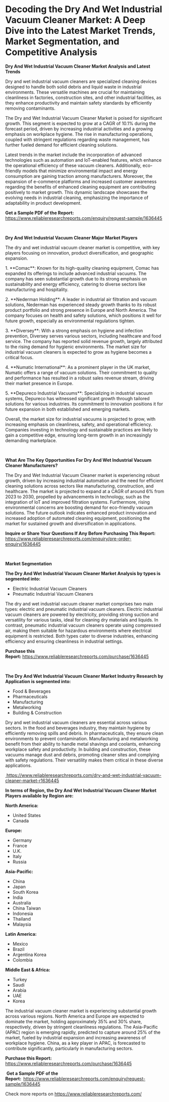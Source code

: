 <p><h1>Decoding the Dry And Wet Industrial Vacuum Cleaner Market: A Deep Dive into the Latest Market Trends, Market Segmentation, and Competitive Analysis</h1></p><p><strong>Dry And Wet Industrial Vacuum Cleaner Market Analysis and Latest Trends</strong></p>
<p><p>Dry and wet industrial vacuum cleaners are specialized cleaning devices designed to handle both solid debris and liquid waste in industrial environments. These versatile machines are crucial for maintaining cleanliness in factories, construction sites, and other industrial facilities, as they enhance productivity and maintain safety standards by efficiently removing contaminants.</p><p>The Dry and Wet Industrial Vacuum Cleaner Market is poised for significant growth. This segment is expected to grow at a CAGR of 10.1% during the forecast period, driven by increasing industrial activities and a growing emphasis on workplace hygiene. The rise in manufacturing operations, coupled with stringent regulations regarding waste management, has further fueled demand for efficient cleaning solutions.</p><p>Latest trends in the market include the incorporation of advanced technologies such as automation and IoT-enabled features, which enhance the operational efficiency of these vacuum cleaners. Additionally, eco-friendly models that minimize environmental impact and energy consumption are gaining traction among manufacturers. Moreover, the expansion of e-commerce platforms and increased customer awareness regarding the benefits of enhanced cleaning equipment are contributing positively to market growth. This dynamic landscape showcases the evolving needs in industrial cleaning, emphasizing the importance of adaptability in product development.</p></p>
<p><strong>Get a Sample PDF of the Report:&nbsp;</strong> <a href="https://www.reliableresearchreports.com/enquiry/request-sample/1636445?utm_campaign=3536&utm_medium=2&utm_source=Github&utm_content=ia&utm_term=23032025&utm_id=dry-and-wet-industrial-vacuum-cleaner">https://www.reliableresearchreports.com/enquiry/request-sample/1636445</a></p>
<p>&nbsp;</p>
<p><strong>Dry And Wet Industrial Vacuum Cleaner Major Market Players</strong></p>
<p><p>The dry and wet industrial vacuum cleaner market is competitive, with key players focusing on innovation, product diversification, and geographic expansion. </p><p>1. **Comac**: Known for its high-quality cleaning equipment, Comac has expanded its offerings to include advanced industrial vacuums. The company has seen substantial growth due to its strong emphasis on sustainability and energy efficiency, catering to diverse sectors like manufacturing and hospitality.</p><p>2. **Nederman Holding**: A leader in industrial air filtration and vacuum solutions, Nederman has experienced steady growth thanks to its robust product portfolio and strong presence in Europe and North America. The company focuses on health and safety solutions, which positions it well for future growth, especially as environmental regulations tighten.</p><p>3. **Diversey**: With a strong emphasis on hygiene and infection prevention, Diversey serves various sectors, including healthcare and food service. The company has reported solid revenue growth, largely attributed to the rising demand for hygienic environments. The market size for industrial vacuum cleaners is expected to grow as hygiene becomes a critical focus.</p><p>4. **Numatic International**: As a prominent player in the UK market, Numatic offers a range of vacuum solutions. Their commitment to quality and performance has resulted in a robust sales revenue stream, driving their market presence in Europe.</p><p>5. **Depureco Industrial Vacuums**: Specializing in industrial vacuum systems, Depureco has witnessed significant growth through tailored solutions for various industries. Its commitment to innovation positions it for future expansion in both established and emerging markets.</p><p>Overall, the market size for industrial vacuums is projected to grow, with increasing emphasis on cleanliness, safety, and operational efficiency. Companies investing in technology and sustainable practices are likely to gain a competitive edge, ensuring long-term growth in an increasingly demanding marketplace.</p></p>
<p>&nbsp;</p>
<p><strong>What Are The Key Opportunities For Dry And Wet Industrial Vacuum Cleaner Manufacturers?</strong></p>
<p><p>The Dry and Wet Industrial Vacuum Cleaner market is experiencing robust growth, driven by increasing industrial automation and the need for efficient cleaning solutions across sectors like manufacturing, construction, and healthcare. The market is projected to expand at a CAGR of around 6% from 2023 to 2030, propelled by advancements in technology, such as the integration of IoT and improved filtration systems. Furthermore, rising environmental concerns are boosting demand for eco-friendly vacuum solutions. The future outlook indicates enhanced product innovation and increased adoption of automated cleaning equipment, positioning the market for sustained growth and diversification in applications.</p></p>
<p><strong>Inquire or Share Your Questions If Any Before Purchasing This Report:</strong> <a href="https://www.reliableresearchreports.com/enquiry/pre-order-enquiry/1636445?utm_campaign=3536&utm_medium=2&utm_source=Github&utm_content=ia&utm_term=23032025&utm_id=dry-and-wet-industrial-vacuum-cleaner">https://www.reliableresearchreports.com/enquiry/pre-order-enquiry/1636445</a></p>
<p>&nbsp;</p>
<p><strong>Market Segmentation</strong></p>
<p><strong>The Dry And Wet Industrial Vacuum Cleaner Market Analysis by types is segmented into:</strong></p>
<p><ul><li>Electric Industrial Vacuum Cleaners</li><li>Pneumatic Industrial Vacuum Cleaners</li></ul></p>
<p><p>The dry and wet industrial vacuum cleaner market comprises two main types: electric and pneumatic industrial vacuum cleaners. Electric industrial vacuum cleaners are powered by electricity, providing strong suction and versatility for various tasks, ideal for cleaning dry materials and liquids. In contrast, pneumatic industrial vacuum cleaners operate using compressed air, making them suitable for hazardous environments where electrical equipment is restricted. Both types cater to diverse industries, enhancing efficiency and ensuring cleanliness in industrial settings.</p></p>
<p><strong>Purchase this Report:&nbsp;</strong><a href="https://www.reliableresearchreports.com/purchase/1636445?utm_campaign=3536&utm_medium=2&utm_source=Github&utm_content=ia&utm_term=23032025&utm_id=dry-and-wet-industrial-vacuum-cleaner">https://www.reliableresearchreports.com/purchase/1636445</a></p>
<p>&nbsp;</p>
<p><strong>The Dry And Wet Industrial Vacuum Cleaner Market Industry Research by Application is segmented into:</strong></p>
<p><ul><li>Food & Beverages</li><li>Pharmaceuticals</li><li>Manufacturing</li><li>Metalworking</li><li>Building & Construction</li></ul></p>
<p><p>Dry and wet industrial vacuum cleaners are essential across various sectors. In the food and beverages industry, they maintain hygiene by efficiently removing spills and debris. In pharmaceuticals, they ensure clean environments to prevent contamination. Manufacturing and metalworking benefit from their ability to handle metal shavings and coolants, enhancing workplace safety and productivity. In building and construction, these vacuums manage dust and debris, promoting cleaner sites and complying with safety regulations. Their versatility makes them critical in these diverse applications.</p></p>
<p><a href="https://www.reliableresearchreports.com/dry-and-wet-industrial-vacuum-cleaner-market-r1636445?utm_campaign=3536&utm_medium=2&utm_source=Github&utm_content=ia&utm_term=23032025&utm_id=dry-and-wet-industrial-vacuum-cleaner">&nbsp;https://www.reliableresearchreports.com/dry-and-wet-industrial-vacuum-cleaner-market-r1636445</a></p>
<p><strong>In terms of Region, the Dry And Wet Industrial Vacuum Cleaner Market Players available by Region are:</strong></p>
<p>
    <p> <strong> North America: </strong>
        <ul>
            <li>United States</li>
            <li>Canada</li>
        </ul>
        </p> 
    <p> <strong> Europe: </strong>
        <ul>
            <li>Germany</li>
            <li>France</li>
            <li>U.K.</li>
            <li>Italy</li>
            <li>Russia</li>
        </ul>
        </p> 
    <p> <strong> Asia-Pacific: </strong>
        <ul>
            <li>China</li>
            <li>Japan</li>
            <li>South Korea</li>
            <li>India</li>
            <li>Australia</li>
            <li>China Taiwan</li>
            <li>Indonesia</li>
            <li>Thailand</li>
            <li>Malaysia</li>
        </ul>
        </p> 
    <p> <strong> Latin America: </strong>
        <ul>
            <li>Mexico</li>
            <li>Brazil</li>
            <li>Argentina Korea</li>
            <li>Colombia</li>
        </ul>
        </p> 
    <p> <strong> Middle East & Africa: </strong>
        <ul>
            <li>Turkey</li>
            <li>Saudi</li>
            <li>Arabia</li>
            <li>UAE</li>
            <li>Korea</li>
        </ul>
    </p>
    </p>
<p><p>The industrial vacuum cleaner market is experiencing substantial growth across various regions. North America and Europe are expected to dominate the market, holding approximately 35% and 30% share, respectively, driven by stringent cleanliness regulations. The Asia-Pacific (APAC) region is emerging rapidly, predicted to capture around 25% of the market, fueled by industrial expansion and increasing awareness of workplace hygiene. China, as a key player in APAC, is forecasted to contribute significantly, particularly in manufacturing sectors.</p></p>
<p><strong>Purchase this Report: </strong><a href="https://www.reliableresearchreports.com/purchase/1636445?utm_campaign=3536&utm_medium=2&utm_source=Github&utm_content=ia&utm_term=23032025&utm_id=dry-and-wet-industrial-vacuum-cleaner">https://www.reliableresearchreports.com/purchase/1636445</a></p>
<p>&nbsp;<strong>Get a Sample PDF of the Report:&nbsp;&nbsp;</strong><a href="https://www.reliableresearchreports.com/enquiry/request-sample/1636445?utm_campaign=3536&utm_medium=2&utm_source=Github&utm_content=ia&utm_term=23032025&utm_id=dry-and-wet-industrial-vacuum-cleaner">https://www.reliableresearchreports.com/enquiry/request-sample/1636445</a></p>
<p><strong></strong></p>
<p>Check more reports on <a href="https://www.reliableresearchreports.com/?utm_campaign=3536&utm_medium=2&utm_source=Github&utm_content=ia&utm_term=23032025&utm_id=dry-and-wet-industrial-vacuum-cleaner">https://www.reliableresearchreports.com/</a></p>
